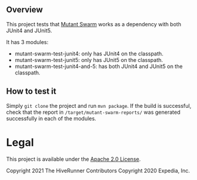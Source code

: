 ## Overview
This project tests that [Mutant Swarm](https://github.com/HotelsDotCom/mutant-swarm) works as a dependency with both JUnit4 and JUnit5.

It has 3 modules:
- mutant-swarm-test-junit4: only has JUnit4 on the classpath.
- mutant-swarm-test-junit5: only has JUnit5 on the classpath.
- mutant-swarm-test-junit4-and-5: has both JUnit4 and JUnit5 on the classpath.

## How to test it
Simply `git clone` the project and run `mvn package`. If the build is successful, check that the report in `/target/mutant-swarm-reports/` was generated successfully in each of the modules.

# Legal
This project is available under the [Apache 2.0 License](http://www.apache.org/licenses/LICENSE-2.0.html).

Copyright 2021 The HiveRunner Contributors
Copyright 2020 Expedia, Inc.
